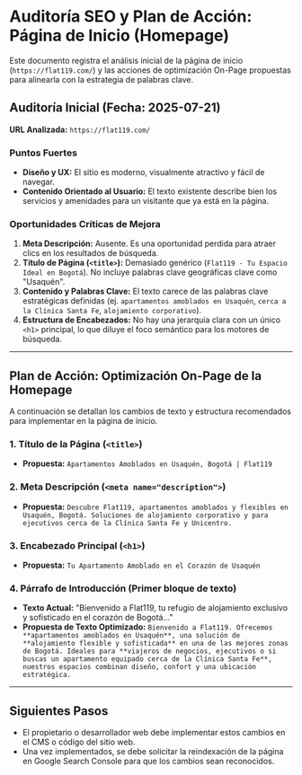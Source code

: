 # Auditoría SEO y Plan de Acción: Página de Inicio (Homepage)

Este documento registra el análisis inicial de la página de inicio (`https://flat119.com/`) y las acciones de optimización On-Page propuestas para alinearla con la estrategia de palabras clave.

## Auditoría Inicial (Fecha: 2025-07-21)

**URL Analizada:** `https://flat119.com/`

### Puntos Fuertes

*   **Diseño y UX:** El sitio es moderno, visualmente atractivo y fácil de navegar.
*   **Contenido Orientado al Usuario:** El texto existente describe bien los servicios y amenidades para un visitante que ya está en la página.

### Oportunidades Críticas de Mejora

1.  **Meta Descripción:** Ausente. Es una oportunidad perdida para atraer clics en los resultados de búsqueda.
2.  **Título de Página (`<title>`):** Demasiado genérico (`Flat119 - Tu Espacio Ideal en Bogotá`). No incluye palabras clave geográficas clave como "Usaquén".
3.  **Contenido y Palabras Clave:** El texto carece de las palabras clave estratégicas definidas (ej. `apartamentos amoblados en Usaquén`, `cerca a la Clínica Santa Fe`, `alojamiento corporativo`).
4.  **Estructura de Encabezados:** No hay una jerarquía clara con un único `<h1>` principal, lo que diluye el foco semántico para los motores de búsqueda.

---

## Plan de Acción: Optimización On-Page de la Homepage

A continuación se detallan los cambios de texto y estructura recomendados para implementar en la página de inicio.

### 1. Título de la Página (`<title>`)

*   **Propuesta:** `Apartamentos Amoblados en Usaquén, Bogotá | Flat119`

### 2. Meta Descripción (`<meta name="description">`)

*   **Propuesta:** `Descubre Flat119, apartamentos amoblados y flexibles en Usaquén, Bogotá. Soluciones de alojamiento corporativo y para ejecutivos cerca de la Clínica Santa Fe y Unicentro.`

### 3. Encabezado Principal (`<h1>`)

*   **Propuesta:** `Tu Apartamento Amoblado en el Corazón de Usaquén`

### 4. Párrafo de Introducción (Primer bloque de texto)

*   **Texto Actual:** "Bienvenido a Flat119, tu refugio de alojamiento exclusivo y sofisticado en el corazón de Bogotá..."
*   **Propuesta de Texto Optimizado:** `Bienvenido a Flat119. Ofrecemos **apartamentos amoblados en Usaquén**, una solución de **alojamiento flexible y sofisticada** en una de las mejores zonas de Bogotá. Ideales para **viajeros de negocios, ejecutivos o si buscas un apartamento equipado cerca de la Clínica Santa Fe**, nuestros espacios combinan diseño, confort y una ubicación estratégica.`

---

## Siguientes Pasos

*   El propietario o desarrollador web debe implementar estos cambios en el CMS o código del sitio web.
*   Una vez implementados, se debe solicitar la reindexación de la página en Google Search Console para que los cambios sean reconocidos.
